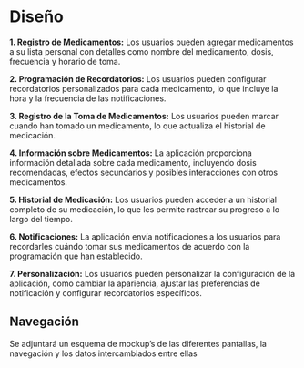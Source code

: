 # Diseño 

**1. Registro de Medicamentos:** Los usuarios pueden agregar medicamentos a su lista personal con detalles como nombre del medicamento, dosis, frecuencia y horario de toma.

**2. Programación de Recordatorios:** Los usuarios pueden configurar recordatorios personalizados para cada medicamento, lo que incluye la hora y la frecuencia de las notificaciones.

**3. Registro de la Toma de Medicamentos:** Los usuarios pueden marcar cuando han tomado un medicamento, lo que actualiza el historial de medicación.

**4. Información sobre Medicamentos:** La aplicación proporciona información detallada sobre cada medicamento, incluyendo dosis recomendadas, efectos secundarios y posibles interacciones con otros medicamentos.

**5. Historial de Medicación:** Los usuarios pueden acceder a un historial completo de su medicación, lo que les permite rastrear su progreso a lo largo del tiempo.

**6. Notificaciones:** La aplicación envía notificaciones a los usuarios para recordarles cuándo tomar sus medicamentos de acuerdo con la programación que han establecido.

**7. Personalización:** Los usuarios pueden personalizar la configuración de la aplicación, como cambiar la apariencia, ajustar las preferencias de notificación y configurar recordatorios específicos.

## Navegación 

Se adjuntará un esquema de mockup’s de las diferentes pantallas, la navegación y los datos intercambiados entre ellas
